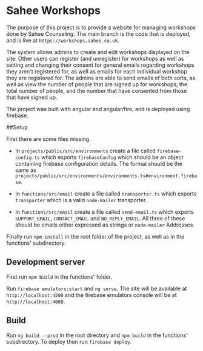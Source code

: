 # Sahee Workshops

The purpose of this project is to provide a website for managing workshops done by Sahee Counseling.
The main branch is the code that is deployed, and is live at `https://workshops.sahee.co.uk`.

The system allows admins to create and edit workshops displayed on the site.
Other users can register (and unregister) for workshops as well as setting and changing their consent
for general emails regarding workshops they aren't registered for, as well as emails for each individual
workshop they are registered for. The admins are able to send emails of both sorts, as well as view the number
of people that are signed up for workshops, the total number of people, and the number that have consented
from those that have signed up.

The project was built with angular and angular/fire, and is deployed using firebase.

##Setup

First there are some files missing.

- In `projects/public/src/environments` create a file called `firebase-config.ts`
  which exports `firebaseConfig` which should be an object containing firebase configuration details.
  The format should be the same as `projects/public/src/environments/environments.ts#environment.firebase`.
  
- In `functions/src/email` create a file called `transporter.ts` which exports `transporter` which is a valid `node-mailer` transporter.

- In `functions/src/email` create a file called `send-email.ts` which exports `SUPPORT_EMAIL`, `CONTACT_EMAIL` and `NO_REPLY_EMAIL`.
  All three of these should be emails either expressed as strings or `node-mailer` Addresses.

Finally run `npm install` in the root folder of the project, as well as in the functions' subdirectory.

## Development server

First run `npm build` in the functions' folder.

Run `firebase emulators:start` and `ng serve`. The site will be available at `http://localhost:4200` and the firebase emulators console will be at `http://localhost:4000`.

## Build

Run `ng build --prod` in the root directory and `npm build` in the functions' subdirectory.
To deploy then run `firebase deploy`.
